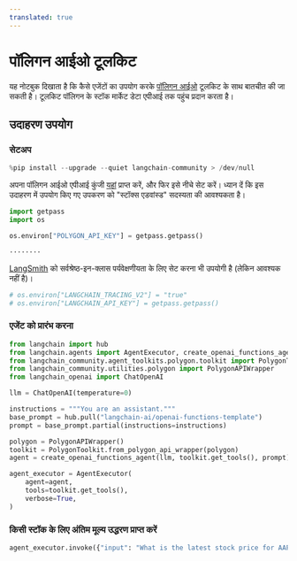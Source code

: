 ```yaml
---
translated: true
---
```


# पॉलिगन आईओ टूलकिट

यह नोटबुक दिखाता है कि कैसे एजेंटों का उपयोग करके [पॉलिगन आईओ](https://polygon.io/) टूलकिट के साथ बातचीत की जा सकती है। टूलकिट पॉलिगन के स्टॉक मार्केट डेटा एपीआई तक पहुंच प्रदान करता है।

## उदाहरण उपयोग

### सेटअप

```python
%pip install --upgrade --quiet langchain-community > /dev/null
```

अपना पॉलिगन आईओ एपीआई कुंजी [यहां](https://polygon.io/) प्राप्त करें, और फिर इसे नीचे सेट करें।
ध्यान दें कि इस उदाहरण में उपयोग किए गए उपकरण को "स्टॉक्स एडवांस्ड" सदस्यता की आवश्यकता है।

```python
import getpass
import os

os.environ["POLYGON_API_KEY"] = getpass.getpass()
```

```output
········
```

[LangSmith](https://smith.langchain.com/) को सर्वश्रेष्ठ-इन-क्लास पर्यवेक्षणीयता के लिए सेट करना भी उपयोगी है (लेकिन आवश्यक नहीं है)।

```python
# os.environ["LANGCHAIN_TRACING_V2"] = "true"
# os.environ["LANGCHAIN_API_KEY"] = getpass.getpass()
```

### एजेंट को प्रारंभ करना

```python
from langchain import hub
from langchain.agents import AgentExecutor, create_openai_functions_agent
from langchain_community.agent_toolkits.polygon.toolkit import PolygonToolkit
from langchain_community.utilities.polygon import PolygonAPIWrapper
from langchain_openai import ChatOpenAI

llm = ChatOpenAI(temperature=0)

instructions = """You are an assistant."""
base_prompt = hub.pull("langchain-ai/openai-functions-template")
prompt = base_prompt.partial(instructions=instructions)
```

```python
polygon = PolygonAPIWrapper()
toolkit = PolygonToolkit.from_polygon_api_wrapper(polygon)
agent = create_openai_functions_agent(llm, toolkit.get_tools(), prompt)
```

```python
agent_executor = AgentExecutor(
    agent=agent,
    tools=toolkit.get_tools(),
    verbose=True,
)
```

### किसी स्टॉक के लिए अंतिम मूल्य उद्धरण प्राप्त करें

```python
agent_executor.invoke({"input": "What is the latest stock price for AAPL?"})
```
